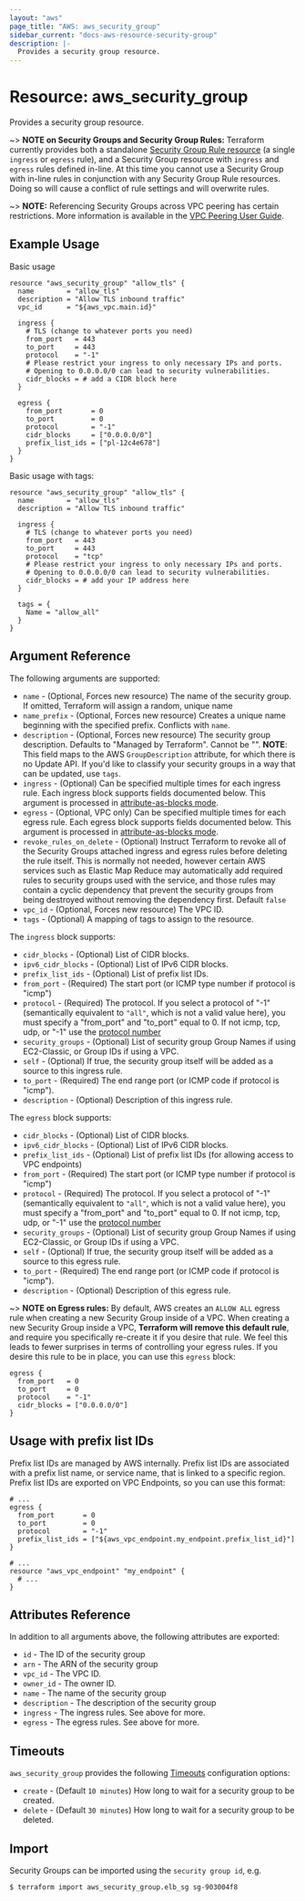 ```yaml
---
layout: "aws"
page_title: "AWS: aws_security_group"
sidebar_current: "docs-aws-resource-security-group"
description: |-
  Provides a security group resource.
---
```


# Resource: aws_security_group

Provides a security group resource.

~> **NOTE on Security Groups and Security Group Rules:** Terraform currently
provides both a standalone [Security Group Rule resource](security_group_rule.html) (a single `ingress` or
`egress` rule), and a Security Group resource with `ingress` and `egress` rules
defined in-line. At this time you cannot use a Security Group with in-line rules
in conjunction with any Security Group Rule resources. Doing so will cause
a conflict of rule settings and will overwrite rules.

~> **NOTE:** Referencing Security Groups across VPC peering has certain restrictions. More information is available in the [VPC Peering User Guide](https://docs.aws.amazon.com/vpc/latest/peering/vpc-peering-security-groups.html).

## Example Usage

Basic usage

```hcl
resource "aws_security_group" "allow_tls" {
  name        = "allow_tls"
  description = "Allow TLS inbound traffic"
  vpc_id      = "${aws_vpc.main.id}"

  ingress {
    # TLS (change to whatever ports you need)
    from_port   = 443
    to_port     = 443
    protocol    = "-1"
    # Please restrict your ingress to only necessary IPs and ports.
    # Opening to 0.0.0.0/0 can lead to security vulnerabilities.
    cidr_blocks = # add a CIDR block here
  }

  egress {
    from_port       = 0
    to_port         = 0
    protocol        = "-1"
    cidr_blocks     = ["0.0.0.0/0"]
    prefix_list_ids = ["pl-12c4e678"]
  }
}
```

Basic usage with tags:

```hcl
resource "aws_security_group" "allow_tls" {
  name        = "allow_tls"
  description = "Allow TLS inbound traffic"

  ingress {
    # TLS (change to whatever ports you need)
    from_port   = 443
    to_port     = 443
    protocol    = "tcp"
    # Please restrict your ingress to only necessary IPs and ports.
    # Opening to 0.0.0.0/0 can lead to security vulnerabilities.
    cidr_blocks = # add your IP address here
  }

  tags = {
    Name = "allow_all"
  }
}
```

## Argument Reference

The following arguments are supported:

* `name` - (Optional, Forces new resource) The name of the security group. If omitted, Terraform will
assign a random, unique name
* `name_prefix` - (Optional, Forces new resource) Creates a unique name beginning with the specified
  prefix. Conflicts with `name`.
* `description` - (Optional, Forces new resource) The security group description. Defaults to
  "Managed by Terraform". Cannot be "". __NOTE__: This field maps to the AWS
  `GroupDescription` attribute, for which there is no Update API. If you'd like
  to classify your security groups in a way that can be updated, use `tags`.
* `ingress` - (Optional) Can be specified multiple times for each
   ingress rule. Each ingress block supports fields documented below.
   This argument is processed in [attribute-as-blocks mode](/docs/configuration/attr-as-blocks.html).
* `egress` - (Optional, VPC only) Can be specified multiple times for each
      egress rule. Each egress block supports fields documented below.
      This argument is processed in [attribute-as-blocks mode](/docs/configuration/attr-as-blocks.html).
* `revoke_rules_on_delete` - (Optional) Instruct Terraform to revoke all of the
Security Groups attached ingress and egress rules before deleting the rule
itself. This is normally not needed, however certain AWS services such as
Elastic Map Reduce may automatically add required rules to security groups used
with the service, and those rules may contain a cyclic dependency that prevent
the security groups from being destroyed without removing the dependency first.
Default `false`
* `vpc_id` - (Optional, Forces new resource) The VPC ID.
* `tags` - (Optional) A mapping of tags to assign to the resource.

The `ingress` block supports:

* `cidr_blocks` - (Optional) List of CIDR blocks.
* `ipv6_cidr_blocks` - (Optional) List of IPv6 CIDR blocks.
* `prefix_list_ids` - (Optional) List of prefix list IDs.
* `from_port` - (Required) The start port (or ICMP type number if protocol is "icmp")
* `protocol` - (Required) The protocol. If you select a protocol of
"-1" (semantically equivalent to `"all"`, which is not a valid value here), you must specify a "from_port" and "to_port" equal to 0. If not icmp, tcp, udp, or "-1" use the [protocol number](https://www.iana.org/assignments/protocol-numbers/protocol-numbers.xhtml)
* `security_groups` - (Optional) List of security group Group Names if using
    EC2-Classic, or Group IDs if using a VPC.
* `self` - (Optional) If true, the security group itself will be added as
     a source to this ingress rule.
* `to_port` - (Required) The end range port (or ICMP code if protocol is "icmp").
* `description` - (Optional) Description of this ingress rule.

The `egress` block supports:

* `cidr_blocks` - (Optional) List of CIDR blocks.
* `ipv6_cidr_blocks` - (Optional) List of IPv6 CIDR blocks.
* `prefix_list_ids` - (Optional) List of prefix list IDs (for allowing access to VPC endpoints)
* `from_port` - (Required) The start port (or ICMP type number if protocol is "icmp")
* `protocol` - (Required) The protocol. If you select a protocol of
"-1" (semantically equivalent to `"all"`, which is not a valid value here), you must specify a "from_port" and "to_port" equal to 0. If not icmp, tcp, udp, or "-1" use the [protocol number](https://www.iana.org/assignments/protocol-numbers/protocol-numbers.xhtml)
* `security_groups` - (Optional) List of security group Group Names if using
    EC2-Classic, or Group IDs if using a VPC.
* `self` - (Optional) If true, the security group itself will be added as
     a source to this egress rule.
* `to_port` - (Required) The end range port (or ICMP code if protocol is "icmp").
* `description` - (Optional) Description of this egress rule.

~> **NOTE on Egress rules:** By default, AWS creates an `ALLOW ALL` egress rule when creating a
new Security Group inside of a VPC. When creating a new Security
Group inside a VPC, **Terraform will remove this default rule**, and require you
specifically re-create it if you desire that rule. We feel this leads to fewer
surprises in terms of controlling your egress rules. If you desire this rule to
be in place, you can use this `egress` block:

```hcl
egress {
  from_port   = 0
  to_port     = 0
  protocol    = "-1"
  cidr_blocks = ["0.0.0.0/0"]
}
```

## Usage with prefix list IDs

Prefix list IDs are managed by AWS internally. Prefix list IDs
are associated with a prefix list name, or service name, that is linked to a specific region.
Prefix list IDs are exported on VPC Endpoints, so you can use this format:

```hcl
# ...
egress {
  from_port       = 0
  to_port         = 0
  protocol        = "-1"
  prefix_list_ids = ["${aws_vpc_endpoint.my_endpoint.prefix_list_id}"]
}

# ...
resource "aws_vpc_endpoint" "my_endpoint" {
  # ...
}
```

## Attributes Reference

In addition to all arguments above, the following attributes are exported:

* `id` - The ID of the security group
* `arn` - The ARN of the security group
* `vpc_id` - The VPC ID.
* `owner_id` - The owner ID.
* `name` - The name of the security group
* `description` - The description of the security group
* `ingress` - The ingress rules. See above for more.
* `egress` - The egress rules. See above for more.

## Timeouts

`aws_security_group` provides the following [Timeouts](/docs/configuration/resources.html#timeouts)
configuration options:

- `create` - (Default `10 minutes`) How long to wait for a security group to be created.
- `delete` - (Default `30 minutes`) How long to wait for a security group to be deleted.

## Import

Security Groups can be imported using the `security group id`, e.g.

```
$ terraform import aws_security_group.elb_sg sg-903004f8
```
